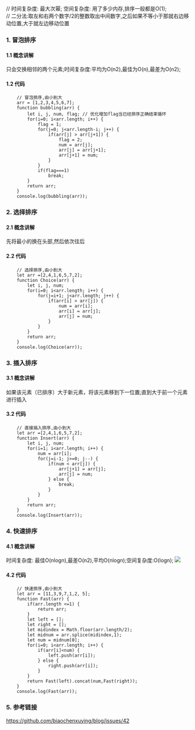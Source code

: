 // 时间复杂度: 最大次幂; 空间复杂度: 用了多少内存,排序一般都是O(1);  
// 二分法:取左和右两个数字/2的整数取出中间数字,之后如果不等小于那就右边移动位置,大于就左边移动位置
### 1. 冒泡排序
#### 1.1 概念讲解
只会交换相邻的两个元素;时间复杂度:平均为O(n2),最佳为O(n),最差为O(n2);
#### 1.2 代码
		// 冒泡排序,由小到大
		arr = [1,2,3,4,5,6,7];
		function bubbling(arr) {
			let i, j, num, flag; // 优化增加flag当已经排序正确结束循环
			for(i=0; i<arr.length; i++) {
				flag = 1;
				for(j=0; j<arr.length-i; j++) {
					if(arr[j] > arr[j+1]) {
						flag = 2;
						num = arr[j];
						arr[j] = arr[j+1];
						arr[j+1] = num;
					}
				}
				if(flag===1)
					break;
			}
			return arr;
		}
		console.log(bubbling(arr));
### 2. 选择排序
#### 2.1 概念讲解
先将最小的换在头部,然后依次往后
#### 2.2 代码
		// 选择排序,由小到大
		let arr =[2,4,1,6,5,7,2]; 
		function Choice(arr) {
			let i, j, num;
			for(i=0; i<arr.length; i++) {
				for(j=i+1; j<arr.length; j++) {
					if(arr[i] > arr[j]) {
						num = arr[i];
						arr[i] = arr[j];
						arr[j] = num;
					}
				}
			}
			return arr;
		}
		console.log(Choice(arr));
### 3. 插入排序
#### 3.1 概念讲解
如果该元素（已排序）大于新元素，将该元素移到下一位置;直到大于前一个元素进行插入
#### 3.2 代码
		// 直接插入排序,由小到大
		let arr =[2,4,1,6,5,7,2]; 
		function Insert(arr) {
			let i, j, num;
			for(i=1; i<arr.length; i++) {
				num = arr[i];
				for(j=i-1; j>=0; j--) {
					if(num < arr[j]) {
						arr[j+1] = arr[j];
						arr[j] = num;
					} else {
						break;
					}
				}
			}
			return arr;
		}
		console.log(Insert(arr));
### 4. 快速排序
#### 4.1 概念讲解
时间复杂度: 最佳O(nlogn),最差O(n2),平均O(nlogn);空间复杂度:O(logn);
![](https://camo.githubusercontent.com/b6a25e0ffc22377177c2dc8113e113bd34adc284/68747470733a2f2f75706c6f61642d696d616765732e6a69616e7368752e696f2f75706c6f61645f696d616765732f31323839303831392d336532396239643264393336393035642e706e673f696d6167654d6f6772322f6175746f2d6f7269656e742f7374726970253743696d61676556696577322f322f772f31323430)
#### 4.2 代码
		// 快速排序,由小到大
		let arr = [11,3,9,7,1,2, 5];
		function Fast(arr) {
			if(arr.length <=1) {
				return arr;
			}
			let left = [];
			let right = [];
			let midindex = Math.floor(arr.length/2);
			let midnum = arr.splice(midindex,1);
			let num = midnum[0];
			for(i=0; i<arr.length; i++) {
				if(arr[i]<num) {
					left.push(arr[i]);
				} else {
					right.push(arr[i]);
				}
			}
			return Fast(left).concat(num,Fast(right));
		}
		console.log(Fast(arr));
### 5. 参考链接
https://github.com/biaochenxuying/blog/issues/42
